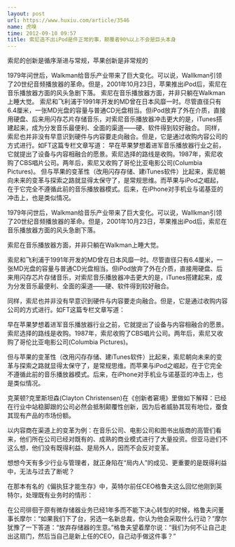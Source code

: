 ```yaml
---
layout: post
url: https://www.huxiu.com/article/3546
name: 虎嗅
time: 2012-09-10 09:57
title: 索尼造不出iPod是件正常的事，颠覆者90%以上不会是巨头本身
---
```

索尼的创新是循序渐进与常规，苹果创新是非常规的

1979年问世后，Walkman给音乐产业带来了巨大变化。可以说，Wallkman引领了20世纪音频播放器的革命。但是，2001年10月23日，苹果推出iPod后，索尼在音乐播放器方面的风头急剧下落。 索尼在音乐播放器方面，并非只躺在Walkman上睡大觉。 索尼和飞利浦于1991年开发的MD曾在日本风靡一时。尽管直径只有6.4厘米，一张MD光盘的容量与普通CD光盘相当。但iPod放弃了外在介质，直接用硬盘、后来用闪存芯片存储音乐，对索尼音乐播放器冲击更大的是，iTunes搭建起来，成为分发音乐最便利、全面的渠道——硬、软件得到较好融合。 同样，索尼也并非没有早意识到硬件与内容要走向融合。但是，它是通过收购内容公司的方式进行。如FT这篇专栏文章写道： 早在苹果梦想着进军音乐播放器行业之前，它就提出了设备与内容相融合的愿景。索尼选择的路线是收购。1987年，索尼收购了CBS唱片公司。两年后，索尼又收购了哥伦比亚电影公司(Columbia Pictures)。 但与苹果的变革性（改用闪存存储、建iTunes软件）比起来，索尼朝向未来的变革与探索之路就显得太保守了，是常规思维。而苹果与iPod之崛起，在于它完全不遵循此前的音乐播放器模式。后来，在iPhone对手机业与诺基亚的冲击上，也是类似情况。

1979年问世后，Walkman给音乐产业带来了巨大变化。可以说，Wallkman引领了20世纪音频播放器的革命。但是，2001年10月23日，苹果推出iPod后，索尼在音乐播放器方面的风头急剧下落。

索尼在音乐播放器方面，并非只躺在Walkman上睡大觉。

索尼和飞利浦于1991年开发的MD曾在日本风靡一时。尽管直径只有6.4厘米，一张MD光盘的容量与普通CD光盘相当。但iPod放弃了外在介质，直接用硬盘、后来用闪存芯片存储音乐，对索尼音乐播放器冲击更大的是，iTunes搭建起来，成为分发音乐最便利、全面的渠道——硬、软件得到较好融合。

同样，索尼也并非没有早意识到硬件与内容要走向融合。但是，它是通过收购内容公司的方式进行。如FT这篇专栏文章写道：

早在苹果梦想着进军音乐播放器行业之前，它就提出了设备与内容相融合的愿景。索尼选择的路线是收购。1987年，索尼收购了CBS唱片公司。两年后，索尼又收购了哥伦比亚电影公司(Columbia Pictures)。

但与苹果的变革性（改用闪存存储、建iTunes软件）比起来，索尼朝向未来的变革与探索之路就显得太保守了，是常规思维。而苹果与iPod之崛起，在于它完全不遵循此前的音乐播放器模式。后来，在iPhone对手机业与诺基亚的冲击上，也是类似情况。

克莱顿?克里斯坦森(Clayton Christensen)在《创新者窘境》里做如下解释：已经在行业中站稳脚跟的公司必然会抵制颠覆性创新，因为后者威胁其现有地位，蚕食其现有产品的市场份额。

以内容商在渠道上的变革为例：在音乐公司、电影公司和图书出版商的高管们看来，他们所在公司已经对既有的、成熟的商业模式进行了大量投资。但亚马逊们不这么想，他们没有既得利益、是局外人，因而不会反对变革。

想想今天有多少行业与管理者，就正身陷在“局内人”的成见、更重要的是既得利益中，无法与过去了断呢？

在那本有名的《偏执狂才能生存》中，英特尔前任CEO格鲁夫这么回忆他刚到英特尔，处理既有业务时的情形：

在公司徘徊于原有微存储器业务已经1年多而不能下决心转型的时候，格鲁夫问董事长摩尔：“如果我们下了台，另选一名新总裁，你认为他会采取什么行动？”摩尔犹豫了一下答道：“放弃存储器的生意。”格鲁夫望着摩尔说：“我们为何不让自己走出这扇门，然后当自己是新上任的CEO，自己动手做这件事？”


